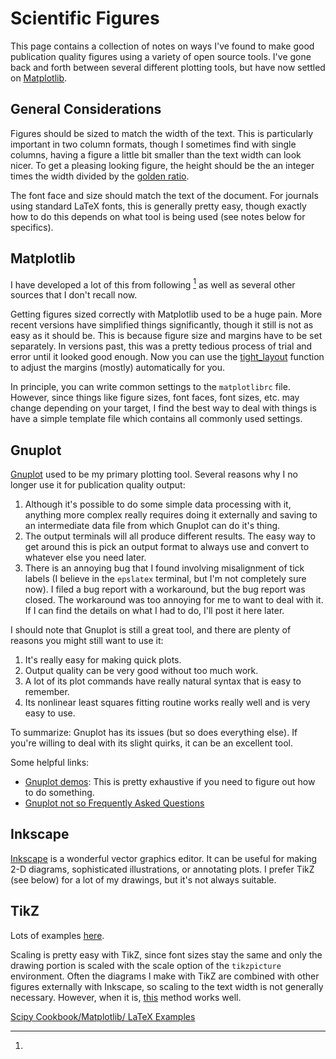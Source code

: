 Scientific Figures
==================

This page contains a collection of notes on ways I've found to make
good publication quality figures using a variety of open source
tools. I've gone back and forth between several different plotting
tools, but have now settled on [Matplotlib][].

[Matplotlib]: http://matplotlib.org/

General Considerations
----------------------

Figures should be sized to match the width of the text. This is
particularly important in two column formats, though I sometimes find
with single columns, having a figure a little bit smaller than the
text width can look nicer. To get a pleasing looking figure, the
height should be the an integer times the width divided by the
[golden ratio][].

The font face and size should match the text of the document. For
journals using standard LaTeX fonts, this is generally pretty easy,
though exactly how to do this depends on what tool is being used (see
notes below for specifics).

[golden ratio]: http://en.wikipedia.org/wiki/Golden_ratio

Matplotlib
----------

I have developed a lot of this from following [^1] as well as several
other sources that I don't recall now.

Getting figures sized correctly with Matplotlib used to be a huge
pain. More recent versions have simplified things significantly,
though it still is not as easy as it should be. This is because figure
size and margins have to be set separately. In versions past, this was
a pretty tedious process of trial and error until it looked good
enough. Now you can use the [tight_layout][] function to adjust the
margins (mostly) automatically for you.

In principle, you can write common settings to the `matplotlibrc`
file. However, since things like figure sizes, font faces, font sizes,
etc. may change depending on your target, I find the best way to deal
with things is have a simple template file which contains all commonly
used settings.

[tight_layout]: http://matplotlib.org/api/pyplot_api.html#matplotlib.pyplot.tight_layout

Gnuplot
-------

[Gnuplot][] used to be my primary plotting tool. Several reasons why I
no longer use it for publication quality output:

1. Although it's possible to do some simple data processing with it,
   anything more complex really requires doing it externally and
   saving to an intermediate data file from which Gnuplot can do it's
   thing.
2. The output terminals will all produce different results. The easy
   way to get around this is pick an output format to always use and
   convert to whatever else you need later.
3. There is an annoying bug that I found involving misalignment of
   tick labels (I believe in the `epslatex` terminal, but I'm not
   completely sure now). I filed a bug report with a workaround, but
   the bug report was closed. The workaround was too annoying for me
   to want to deal with it. If I can find the details on what I had to
   do, I'll post it here later.

I should note that Gnuplot is still a great tool, and there are plenty
of reasons you might still want to use it:

1. It's really easy for making quick plots.
2. Output quality can be very good without too much work.
3. A lot of its plot commands have really natural syntax that is easy
   to remember.
4. Its nonlinear least squares fitting routine works really well and
   is very easy to use.

To summarize: Gnuplot has its issues (but so does everything else). If
you're willing to deal with its slight quirks, it can be an excellent
tool.

Some helpful links:

* [Gnuplot demos][]: This is pretty exhaustive if you need to figure
  out how to do something.
* [Gnuplot not so Frequently Asked Questions][gpnfaq]

[Gnuplot]: http://gnuplot.info/
[Gnuplot demos]: http://gnuplot.info/screenshots/index.html#demos
[gpnfaq]: http://security.riit.tsinghua.edu.cn/~bhyang/ref/gnuplot/index-e.html

Inkscape
--------

[Inkscape][] is a wonderful vector graphics editor. It can be useful
for making 2-D diagrams, sophisticated illustrations, or annotating
plots. I prefer TikZ (see below) for a lot of my drawings, but it's
not always suitable.

[Inkscape]: http://inkscape.org/

TikZ
----

Lots of examples [here][texample].

Scaling is pretty easy with TikZ, since font sizes stay the same and
only the drawing portion is scaled with the scale option of the
`tikzpicture` environment. Often the diagrams I make with TikZ are
combined with other figures externally with Inkscape, so scaling to
the text width is not generally necessary. However, when it is,
[this][tikz scaling] method works well.

[texample]: http://www.texample.net/tikz/
[tikz scaling]: http://tex.stackexchange.com/a/6391

<!-- References -->

[^1]: 
  [Scipy Cookbook/Matplotlib/ LaTeX Examples](http://www.scipy.org/Cookbook/Matplotlib/LaTeX_Examples)
